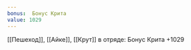 ```yaml
---
bonus:  Бонус Крита 
value: 1029
---
```

[[Пешеход]], [[Айке]], [[Крут]] в отряде: Бонус Крита +1029
